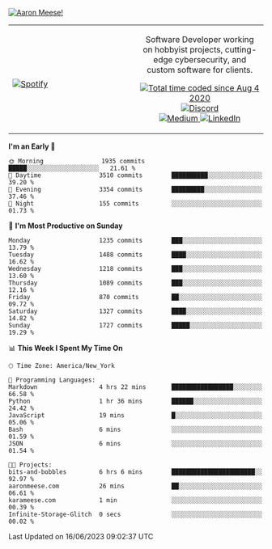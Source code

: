 [![Aaron Meese!](https://user-images.githubusercontent.com/17814535/88975338-a2aabf00-d27f-11ea-963f-8a19608716b4.png)](https://github.com/ajmeese7/readme-ascii "README ASCII")

<!-- Modified from project here: https://github.com/novatorem/novatorem -->
<table width="100%">
  <tr>
  <td width="50%">

&nbsp; <br> [![Spotify](https://ajmeese7.vercel.app/api/spotify)](https://open.spotify.com/user/ajmeese)

  </td>
  <td width="50%">
    <p align="center">
    Software Developer working on hobbyist projects, cutting-edge cybersecurity, and custom software for clients.
    </p>
    <p align="center">
      <a href="https://wakatime.com/@f726891d-3b02-46cd-9b60-e8c59f9e2b14">
        <img src="https://wakatime.com/badge/user/f726891d-3b02-46cd-9b60-e8c59f9e2b14.svg" alt="Total time coded since Aug 4 2020" title="WakaTime" />
      </a>
      <a href="http://link.aaronmeese.com/discord">
        <img src="https://img.shields.io/badge/discord-ajmeese7%234835-369?style=flat-square&logo=discord&logoColor=white&color=purple" alt="Discord" title="Discord">
      </a>
      <br />
      <a href="https://link.aaronmeese.com/medium">
        <img src="https://img.shields.io/badge/medium-ajmeese7-1DB954?style=flat-square&logo=medium&logoColor=white" alt="Medium" title="Medium">
      </a>
      <a href="https://link.aaronmeese.com/linkedin">
        <img src="https://img.shields.io/badge/linkedIn-aaronmeese-1DB954?style=flat-square&logo=linkedin&logoColor=white&color=blue" alt="LinkedIn" title="LinkedIn">
      </a>
    </p>
  </td>

</table>

[//]: <> (The `&nbsp;` is to have Aphelion take up more space)

<!--START_SECTION:waka-->
**I'm an Early 🐤** 

```text
🌞 Morning                1935 commits        █████░░░░░░░░░░░░░░░░░░░░   21.61 % 
🌆 Daytime                3510 commits        ██████████░░░░░░░░░░░░░░░   39.20 % 
🌃 Evening                3354 commits        █████████░░░░░░░░░░░░░░░░   37.46 % 
🌙 Night                  155 commits         ░░░░░░░░░░░░░░░░░░░░░░░░░   01.73 % 
```
📅 **I'm Most Productive on Sunday** 

```text
Monday                   1235 commits        ███░░░░░░░░░░░░░░░░░░░░░░   13.79 % 
Tuesday                  1488 commits        ████░░░░░░░░░░░░░░░░░░░░░   16.62 % 
Wednesday                1218 commits        ███░░░░░░░░░░░░░░░░░░░░░░   13.60 % 
Thursday                 1089 commits        ███░░░░░░░░░░░░░░░░░░░░░░   12.16 % 
Friday                   870 commits         ██░░░░░░░░░░░░░░░░░░░░░░░   09.72 % 
Saturday                 1327 commits        ████░░░░░░░░░░░░░░░░░░░░░   14.82 % 
Sunday                   1727 commits        █████░░░░░░░░░░░░░░░░░░░░   19.29 % 
```


📊 **This Week I Spent My Time On** 

```text
🕑︎ Time Zone: America/New_York

💬 Programming Languages: 
Markdown                 4 hrs 22 mins       █████████████████░░░░░░░░   66.58 % 
Python                   1 hr 36 mins        ██████░░░░░░░░░░░░░░░░░░░   24.42 % 
JavaScript               19 mins             █░░░░░░░░░░░░░░░░░░░░░░░░   05.06 % 
Bash                     6 mins              ░░░░░░░░░░░░░░░░░░░░░░░░░   01.59 % 
JSON                     6 mins              ░░░░░░░░░░░░░░░░░░░░░░░░░   01.54 % 

🐱‍💻 Projects: 
bits-and-bobbles         6 hrs 6 mins        ███████████████████████░░   92.97 % 
aaronmeese.com           26 mins             ██░░░░░░░░░░░░░░░░░░░░░░░   06.61 % 
karameese.com            1 min               ░░░░░░░░░░░░░░░░░░░░░░░░░   00.39 % 
Infinite-Storage-Glitch  0 secs              ░░░░░░░░░░░░░░░░░░░░░░░░░   00.02 % 
```


 Last Updated on 16/06/2023 09:02:37 UTC
<!--END_SECTION:waka-->

